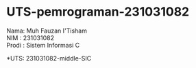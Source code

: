 # UTS-pemrograman-231031082
<div> Nama: Muh Fauzan I'Tisham </div>
<div> NIM : 231031082 </div>
<div> Prodi : Sistem Informasi C </div>

*UTS: 231031082-middle-SIC
